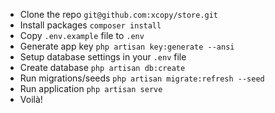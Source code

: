 - Clone the repo `git@github.com:xcopy/store.git`
- Install packages `composer install`
- Copy `.env.example` file to `.env` 
- Generate app key `php artisan key:generate --ansi`
- Setup database settings in your `.env` file
- Create database `php artisan db:create`
- Run migrations/seeds `php artisan migrate:refresh --seed`
- Run application `php artisan serve`
- Voilà!
